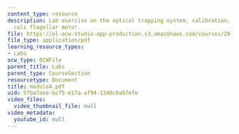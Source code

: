 ```yaml
---
content_type: resource
description: Lab exercise on the optical trapping system, calibration, and the E.
  coli flagellar motor.
file: https://ol-ocw-studio-app-production.s3.amazonaws.com/courses/20-309-biological-engineering-ii-instrumentation-and-measurement-fall-2006/5fba7aeebcf5e17aaf941340c0a57efe_module4.pdf
file_type: application/pdf
learning_resource_types:
- Labs
ocw_type: OCWFile
parent_title: Labs
parent_type: CourseSection
resourcetype: Document
title: module4.pdf
uid: 5fba7aee-bcf5-e17a-af94-1340c0a57efe
video_files:
  video_thumbnail_file: null
video_metadata:
  youtube_id: null
---
```

